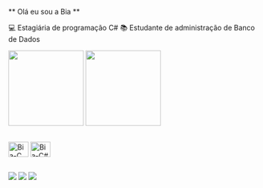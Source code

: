 ** Olá eu sou a Bia **

💻 Estagiária de programação C#
📚 Estudante de administração de Banco de Dados

<img height="150em" src="https://github-readme-stats.vercel.app/api?username=BiaFontes&show_icons=true&theme=monokai"/> <img height="150em" src="https://github-readme-stats.vercel.app/api/top-langs/?username=BiaFontes&layout=compact&theme=monokai"/>

##

<img align="center" alt="Bia-C" height="30" width="40" src="https://cdn.jsdelivr.net/gh/devicons/devicon/icons/c/c-original.svg" /> <img align="center" alt="Bia-C#" height="30" width="40" src="https://cdn.jsdelivr.net/gh/devicons/devicon/icons/csharp/csharp-original.svg" />

##

<div>
<a href="https://www.instagram.com/biafonttes" target="_blank"><img src="https://img.shields.io/badge/-Instagram-%23E4405F?style=for-the-badge&logo=instagram&logoColor=white" target="_blank"></a>
<a href = "mailto:fontesmab@gmail.com"><img src="https://img.shields.io/badge/-Gmail-%23333?style=for-the-badge&logo=gmail&logoColor=white" target="_blank"></a>
<a href="https://www.linkedin.com/in/beatriz-fontes-54b15b16aa" target="_blank"><img src="https://img.shields.io/badge/-LinkedIn-%230077B5?style=for-the-badge&logo=linkedin&logoColor=white" target="_blank"></a> 
</div>
